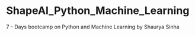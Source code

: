 # ShapeAI_Python_Machine_Learning
7 - Days bootcamp on Python and Machine Learning by Shaurya Sinha
